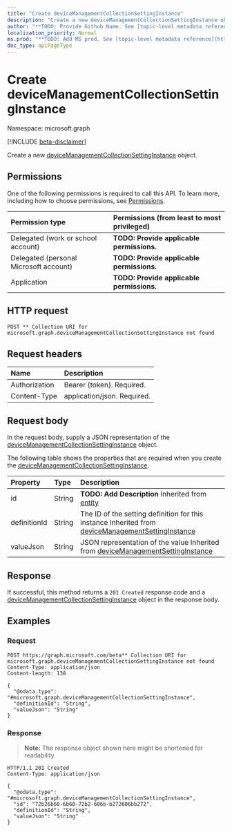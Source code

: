 ```yaml
---
title: "Create deviceManagementCollectionSettingInstance"
description: "Create a new deviceManagementCollectionSettingInstance object."
author: "**TODO: Provide Github Name. See [topic-level metadata reference](https://msgo.azurewebsites.net/add/document/guidelines/metadata.html#topic-level-metadata)**"
localization_priority: Normal
ms.prod: "**TODO: Add MS prod. See [topic-level metadata reference](https://msgo.azurewebsites.net/add/document/guidelines/metadata.html#topic-level-metadata)**"
doc_type: apiPageType
---
```


# Create deviceManagementCollectionSettingInstance
Namespace: microsoft.graph

[!INCLUDE [beta-disclaimer](../../includes/beta-disclaimer.md)]

Create a new [deviceManagementCollectionSettingInstance](../resources/devicemanagementcollectionsettinginstance.md) object.

## Permissions
One of the following permissions is required to call this API. To learn more, including how to choose permissions, see [Permissions](/graph/permissions-reference).

|Permission type|Permissions (from least to most privileged)|
|:---|:---|
|Delegated (work or school account)|**TODO: Provide applicable permissions.**|
|Delegated (personal Microsoft account)|**TODO: Provide applicable permissions.**|
|Application|**TODO: Provide applicable permissions.**|

## HTTP request

<!-- {
  "blockType": "ignored"
}
-->
``` http
POST ** Collection URI for microsoft.graph.deviceManagementCollectionSettingInstance not found
```

## Request headers
|Name|Description|
|:---|:---|
|Authorization|Bearer {token}. Required.|
|Content-Type|application/json. Required.|

## Request body
In the request body, supply a JSON representation of the [deviceManagementCollectionSettingInstance](../resources/devicemanagementcollectionsettinginstance.md) object.

The following table shows the properties that are required when you create the [deviceManagementCollectionSettingInstance](../resources/devicemanagementcollectionsettinginstance.md).

|Property|Type|Description|
|:---|:---|:---|
|id|String|**TODO: Add Description** Inherited from [entity](../resources/entity.md)|
|definitionId|String|The ID of the setting definition for this instance Inherited from [deviceManagementSettingInstance](../resources/devicemanagementsettinginstance.md)|
|valueJson|String|JSON representation of the value Inherited from [deviceManagementSettingInstance](../resources/devicemanagementsettinginstance.md)|



## Response

If successful, this method returns a `201 Created` response code and a [deviceManagementCollectionSettingInstance](../resources/devicemanagementcollectionsettinginstance.md) object in the response body.

## Examples

### Request
<!-- {
  "blockType": "request",
  "name": "create_devicemanagementcollectionsettinginstance_from_"
}
-->
``` http
POST https://graph.microsoft.com/beta** Collection URI for microsoft.graph.deviceManagementCollectionSettingInstance not found
Content-Type: application/json
Content-length: 138

{
  "@odata.type": "#microsoft.graph.deviceManagementCollectionSettingInstance",
  "definitionId": "String",
  "valueJson": "String"
}
```


### Response
>**Note:** The response object shown here might be shortened for readability.
<!-- {
  "blockType": "response",
  "truncated": true,
  "@odata.type": "microsoft.graph.deviceManagementCollectionSettingInstance"
}
-->
``` http
HTTP/1.1 201 Created
Content-Type: application/json

{
  "@odata.type": "#microsoft.graph.deviceManagementCollectionSettingInstance",
  "id": "72b26b60-6b60-72b2-606b-b272606bb272",
  "definitionId": "String",
  "valueJson": "String"
}
```

